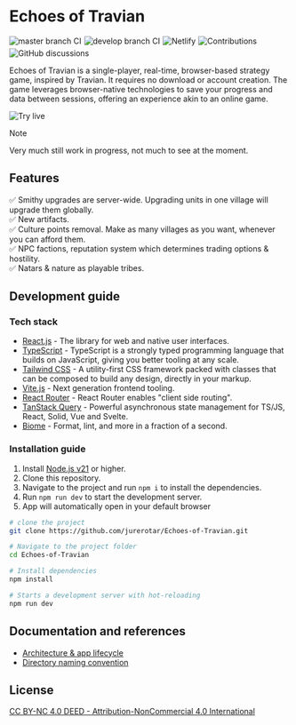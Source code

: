 # Echoes of Travian

<p style="display: flex; gap: 5px; flex-wrap: wrap">
  <img src="https://github.com/jurerotar/echoes-of-travian/actions/workflows/master-ci.yml/badge.svg?link=https%3A%2F%2Fechoes-of-travian.netlify.app" alt="master branch CI">
  <img src="https://github.com/jurerotar/echoes-of-travian/actions/workflows/develop-ci.yml/badge.svg?link=https%3A%2F%2Fdevelop--echoes-of-travian.netlify.app" alt="develop branch CI">
  <img src="https://img.shields.io/netlify/d5146a5a-0a15-4619-bf86-a5c7552b406f" alt="Netlify">
  <img src="https://img.shields.io/badge/contributions-welcome-brightgreen" alt="Contributions">
  <img src="https://img.shields.io/badge/GitHub%20discussions-Chat%20now!-blue?link=https%3A%2F%2Fgithub.com%2Fjurerotar%2FEchoes-of-Travian%2Fdiscussions%2Fnew%2Fchoose" alt="GitHub discussions">
</p>

Echoes of Travian is a single-player, real-time, browser-based strategy game, inspired by Travian. It requires no download or account creation.
The game leverages browser-native technologies to save your progress and data between sessions, offering an experience akin to an online game.

![Try live](https://img.shields.io/badge/Try%20live%20%20-%20open%20-%20limegreen?link=https%3A%2F%2Fechoes-of-travian.netlify.app)


> [!NOTE]
> Very much still work in progress, not much to see at the moment.

## Features

✅ Smithy upgrades are server-wide. Upgrading units in one village will upgrade them globally.<br>
✅ New artifacts.<br>
✅ Culture points removal. Make as many villages as you want, whenever you can afford them.<br>
✅ NPC factions, reputation system which determines trading options & hostility.<br>
✅ Natars & nature as playable tribes.<br>

## Development guide

### Tech stack
- [React.js](https://react.dev) - The library for web and native user interfaces.
- [TypeScript](https://www.typescriptlang.org) - TypeScript is a strongly typed programming language that builds on JavaScript, giving you better tooling at any scale.
- [Tailwind CSS](https://tailwindcss.com) - A utility-first CSS framework packed with classes that can be composed to build any design, directly in your markup.
- [Vite.js](https://vitejs.dev) - Next generation frontend tooling.
- [React Router](https://reactrouter.com) - React Router enables "client side routing".
- [TanStack Query](https://tanstack.com/query/latest/) - Powerful asynchronous state management for TS/JS, React, Solid, Vue and Svelte.
- [Biome](https://biomejs.dev) - Format, lint, and more in a fraction of a second.

### Installation guide

1. Install [Node.js v21](https://nodejs.org/en/download/prebuilt-installer) or higher.
2. Clone this repository.
3. Navigate to the project and run `npm i` to install the dependencies.
4. Run `npm run dev` to start the development server.
5. App will automatically open in your default browser

```sh
# clone the project
git clone https://github.com/jurerotar/Echoes-of-Travian.git

# Navigate to the project folder
cd Echoes-of-Travian

# Install dependencies
npm install

# Starts a development server with hot-reloading
npm run dev
```

## Documentation and references

- [Architecture & app lifecycle](/docs/ARCHITECTURE.md)
- [Directory naming convention](/docs/DIRECTORY_NAMING_CONVENTION.md)

## License

[CC BY-NC 4.0 DEED - Attribution-NonCommercial 4.0 International](https://creativecommons.org/licenses/by-nc/4.0/)
